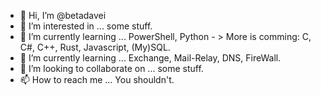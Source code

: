 - 👋 Hi, I’m @betadavei
- 👀 I’m interested in ... some stuff.
- 🌱 I’m currently learning ... PowerShell, Python - > More is comming: C, C#, C++, Rust, Javascript, (My)SQL.
- 🌱 I’m currently learning ... Exchange, Mail-Relay, DNS, FireWall.
- 💞️ I’m looking to collaborate on ... some stuff.
- 📫 How to reach me ... You shouldn't.
